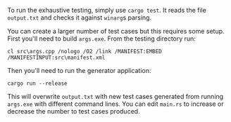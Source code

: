 To run the exhaustive testing, simply use `cargo test`. It reads the file `output.txt` and checks it against `winarg`s parsing.

You can create a larger number of test cases but this requires some setup. First you'll need to build `args.exe`. From the testing directory run:

    cl src\args.cpp /nologo /O2 /link /MANIFEST:EMBED /MANIFESTINPUT:src\manifest.xml

Then you'll need to run the generator application:

    cargo run --release

This will overwrite `output.txt` with new test cases generated from running `args.exe` with different command lines. You can edit `main.rs` to increase or decrease the number to test cases produced.
